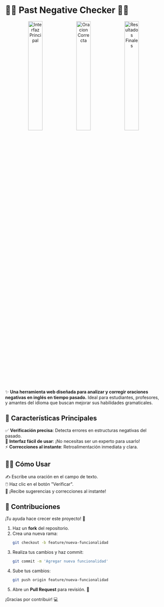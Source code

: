 # 🕵️‍♂️ **Past Negative Checker** 🕵️‍♀️

<p align="center">
  <img src="https://github.com/user-attachments/assets/8d388e05-8e98-41c8-8c26-5357661f2b56" alt="Interfaz Principal" width="30%" />
  <img src="https://github.com/user-attachments/assets/324de958-63e7-4114-b3d0-c38e9284248d" alt="Oracion Correcta" width="30%" />
  <img src="https://github.com/user-attachments/assets/e0d2f63c-9c69-4a4e-ae29-555073ac981c" alt="Resultados Finales" width="30%" />
</p>

✨ **Una herramienta web diseñada para analizar y corregir oraciones negativas en inglés en tiempo pasado.** Ideal para estudiantes, profesores, y amantes del idioma que buscan mejorar sus habilidades gramaticales.

## 🚀 **Características Principales**

✅ **Verificación precisa**: Detecta errores en estructuras negativas del pasado.  
🎯 **Interfaz fácil de usar**: ¡No necesitas ser un experto para usarlo!  
⚡ **Correcciones al instante**: Retroalimentación inmediata y clara.  

## 🧑‍💻 **Cómo Usar**
✍️ Escribe una oración en el campo de texto. <br/>
🖱️ Haz clic en el botón "Verificar". <br/>
📢 ¡Recibe sugerencias y correcciones al instante! <br/>


## 🌟 Contribuciones

¡Tu ayuda hace crecer este proyecto! 🚀

1. Haz un **fork** del repositorio.  
2. Crea una nueva rama:
   ```bash
   git checkout -b feature/nueva-funcionalidad
   ```
3. Realiza tus cambios y haz commit:
   ```bash
   git commit -m 'Agregar nueva funcionalidad'
   ```
4. Sube tus cambios:
   ```bash
   git push origin feature/nueva-funcionalidad
   ```
5. Abre un **Pull Request** para revisión. 👥

¡Gracias por contribuir! 💻


